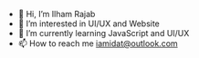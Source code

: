 - 👋 Hi, I’m Ilham Rajab
- 👀 I’m interested in UI/UX and Website
- 🌱 I’m currently learning JavaScript and UI/UX
- 📫 How to reach me iamidat@outlook.com

<!---
iamidat/iamidat is a ✨ special ✨ repository because its `README.md` (this file) appears on your GitHub profile.
You can click the Preview link to take a look at your changes.
--->
